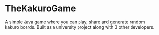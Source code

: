 # TheKakuroGame

A simple Java game where you can play, share and generate random kakuro boards.
Built as a university project along with 3 other developers.
